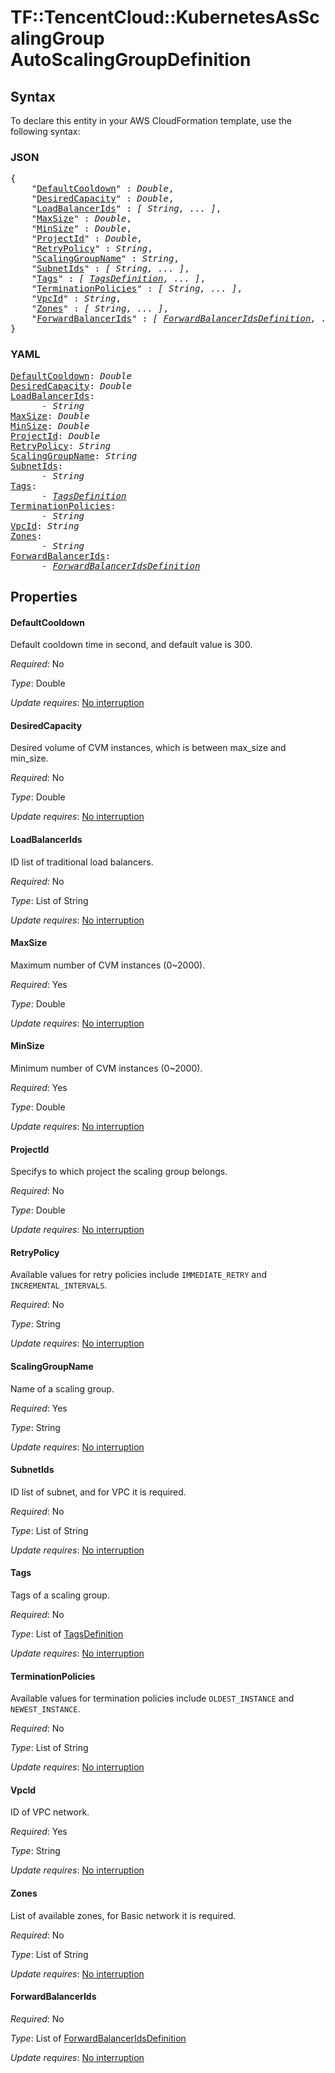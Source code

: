 # TF::TencentCloud::KubernetesAsScalingGroup AutoScalingGroupDefinition

## Syntax

To declare this entity in your AWS CloudFormation template, use the following syntax:

### JSON

<pre>
{
    "<a href="#defaultcooldown" title="DefaultCooldown">DefaultCooldown</a>" : <i>Double</i>,
    "<a href="#desiredcapacity" title="DesiredCapacity">DesiredCapacity</a>" : <i>Double</i>,
    "<a href="#loadbalancerids" title="LoadBalancerIds">LoadBalancerIds</a>" : <i>[ String, ... ]</i>,
    "<a href="#maxsize" title="MaxSize">MaxSize</a>" : <i>Double</i>,
    "<a href="#minsize" title="MinSize">MinSize</a>" : <i>Double</i>,
    "<a href="#projectid" title="ProjectId">ProjectId</a>" : <i>Double</i>,
    "<a href="#retrypolicy" title="RetryPolicy">RetryPolicy</a>" : <i>String</i>,
    "<a href="#scalinggroupname" title="ScalingGroupName">ScalingGroupName</a>" : <i>String</i>,
    "<a href="#subnetids" title="SubnetIds">SubnetIds</a>" : <i>[ String, ... ]</i>,
    "<a href="#tags" title="Tags">Tags</a>" : <i>[ <a href="tagsdefinition.md">TagsDefinition</a>, ... ]</i>,
    "<a href="#terminationpolicies" title="TerminationPolicies">TerminationPolicies</a>" : <i>[ String, ... ]</i>,
    "<a href="#vpcid" title="VpcId">VpcId</a>" : <i>String</i>,
    "<a href="#zones" title="Zones">Zones</a>" : <i>[ String, ... ]</i>,
    "<a href="#forwardbalancerids" title="ForwardBalancerIds">ForwardBalancerIds</a>" : <i>[ <a href="forwardbalanceridsdefinition.md">ForwardBalancerIdsDefinition</a>, ... ]</i>
}
</pre>

### YAML

<pre>
<a href="#defaultcooldown" title="DefaultCooldown">DefaultCooldown</a>: <i>Double</i>
<a href="#desiredcapacity" title="DesiredCapacity">DesiredCapacity</a>: <i>Double</i>
<a href="#loadbalancerids" title="LoadBalancerIds">LoadBalancerIds</a>: <i>
      - String</i>
<a href="#maxsize" title="MaxSize">MaxSize</a>: <i>Double</i>
<a href="#minsize" title="MinSize">MinSize</a>: <i>Double</i>
<a href="#projectid" title="ProjectId">ProjectId</a>: <i>Double</i>
<a href="#retrypolicy" title="RetryPolicy">RetryPolicy</a>: <i>String</i>
<a href="#scalinggroupname" title="ScalingGroupName">ScalingGroupName</a>: <i>String</i>
<a href="#subnetids" title="SubnetIds">SubnetIds</a>: <i>
      - String</i>
<a href="#tags" title="Tags">Tags</a>: <i>
      - <a href="tagsdefinition.md">TagsDefinition</a></i>
<a href="#terminationpolicies" title="TerminationPolicies">TerminationPolicies</a>: <i>
      - String</i>
<a href="#vpcid" title="VpcId">VpcId</a>: <i>String</i>
<a href="#zones" title="Zones">Zones</a>: <i>
      - String</i>
<a href="#forwardbalancerids" title="ForwardBalancerIds">ForwardBalancerIds</a>: <i>
      - <a href="forwardbalanceridsdefinition.md">ForwardBalancerIdsDefinition</a></i>
</pre>

## Properties

#### DefaultCooldown

Default cooldown time in second, and default value is 300.

_Required_: No

_Type_: Double

_Update requires_: [No interruption](https://docs.aws.amazon.com/AWSCloudFormation/latest/UserGuide/using-cfn-updating-stacks-update-behaviors.html#update-no-interrupt)

#### DesiredCapacity

Desired volume of CVM instances, which is between max_size and min_size.

_Required_: No

_Type_: Double

_Update requires_: [No interruption](https://docs.aws.amazon.com/AWSCloudFormation/latest/UserGuide/using-cfn-updating-stacks-update-behaviors.html#update-no-interrupt)

#### LoadBalancerIds

ID list of traditional load balancers.

_Required_: No

_Type_: List of String

_Update requires_: [No interruption](https://docs.aws.amazon.com/AWSCloudFormation/latest/UserGuide/using-cfn-updating-stacks-update-behaviors.html#update-no-interrupt)

#### MaxSize

Maximum number of CVM instances (0~2000).

_Required_: Yes

_Type_: Double

_Update requires_: [No interruption](https://docs.aws.amazon.com/AWSCloudFormation/latest/UserGuide/using-cfn-updating-stacks-update-behaviors.html#update-no-interrupt)

#### MinSize

Minimum number of CVM instances (0~2000).

_Required_: Yes

_Type_: Double

_Update requires_: [No interruption](https://docs.aws.amazon.com/AWSCloudFormation/latest/UserGuide/using-cfn-updating-stacks-update-behaviors.html#update-no-interrupt)

#### ProjectId

Specifys to which project the scaling group belongs.

_Required_: No

_Type_: Double

_Update requires_: [No interruption](https://docs.aws.amazon.com/AWSCloudFormation/latest/UserGuide/using-cfn-updating-stacks-update-behaviors.html#update-no-interrupt)

#### RetryPolicy

Available values for retry policies include `IMMEDIATE_RETRY` and `INCREMENTAL_INTERVALS`.

_Required_: No

_Type_: String

_Update requires_: [No interruption](https://docs.aws.amazon.com/AWSCloudFormation/latest/UserGuide/using-cfn-updating-stacks-update-behaviors.html#update-no-interrupt)

#### ScalingGroupName

Name of a scaling group.

_Required_: Yes

_Type_: String

_Update requires_: [No interruption](https://docs.aws.amazon.com/AWSCloudFormation/latest/UserGuide/using-cfn-updating-stacks-update-behaviors.html#update-no-interrupt)

#### SubnetIds

ID list of subnet, and for VPC it is required.

_Required_: No

_Type_: List of String

_Update requires_: [No interruption](https://docs.aws.amazon.com/AWSCloudFormation/latest/UserGuide/using-cfn-updating-stacks-update-behaviors.html#update-no-interrupt)

#### Tags

Tags of a scaling group.

_Required_: No

_Type_: List of <a href="tagsdefinition.md">TagsDefinition</a>

_Update requires_: [No interruption](https://docs.aws.amazon.com/AWSCloudFormation/latest/UserGuide/using-cfn-updating-stacks-update-behaviors.html#update-no-interrupt)

#### TerminationPolicies

Available values for termination policies include `OLDEST_INSTANCE` and `NEWEST_INSTANCE`.

_Required_: No

_Type_: List of String

_Update requires_: [No interruption](https://docs.aws.amazon.com/AWSCloudFormation/latest/UserGuide/using-cfn-updating-stacks-update-behaviors.html#update-no-interrupt)

#### VpcId

ID of VPC network.

_Required_: Yes

_Type_: String

_Update requires_: [No interruption](https://docs.aws.amazon.com/AWSCloudFormation/latest/UserGuide/using-cfn-updating-stacks-update-behaviors.html#update-no-interrupt)

#### Zones

List of available zones, for Basic network it is required.

_Required_: No

_Type_: List of String

_Update requires_: [No interruption](https://docs.aws.amazon.com/AWSCloudFormation/latest/UserGuide/using-cfn-updating-stacks-update-behaviors.html#update-no-interrupt)

#### ForwardBalancerIds

_Required_: No

_Type_: List of <a href="forwardbalanceridsdefinition.md">ForwardBalancerIdsDefinition</a>

_Update requires_: [No interruption](https://docs.aws.amazon.com/AWSCloudFormation/latest/UserGuide/using-cfn-updating-stacks-update-behaviors.html#update-no-interrupt)

